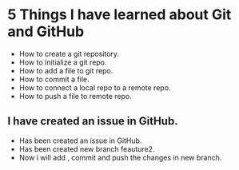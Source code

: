 # 5 Things I have learned about Git and GitHub
- How to create a git repository.
- How to initialize a git repo.
- How to add a file to git repo.
- How to commit a file.
- How to connect a local repo to a remote repo.
- How to push a file to remote repo.
## I have created an issue in GitHub.
- Has been created an issue in GitHub.
- Has been created new branch feauture2.
- Now i will add , commit and push the changes in new branch. 
